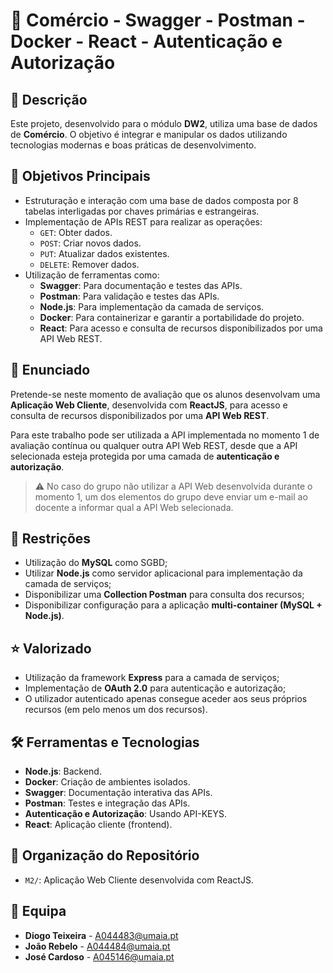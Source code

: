 # 📌 Comércio - Swagger - Postman - Docker - React - Autenticação e Autorização

## 📖 Descrição

Este projeto, desenvolvido para o módulo **DW2**, utiliza uma base de dados de **Comércio**. O objetivo é integrar e manipular os dados utilizando tecnologias modernas e boas práticas de desenvolvimento.

## 🎯 Objetivos Principais

- Estruturação e interação com uma base de dados composta por 8 tabelas interligadas por chaves primárias e estrangeiras.
- Implementação de APIs REST para realizar as operações:
  - `GET`: Obter dados.
  - `POST`: Criar novos dados.
  - `PUT`: Atualizar dados existentes.
  - `DELETE`: Remover dados.
- Utilização de ferramentas como:
  - **Swagger**: Para documentação e testes das APIs.
  - **Postman**: Para validação e testes das APIs.
  - **Node.js**: Para implementação da camada de serviços.
  - **Docker**: Para containerizar e garantir a portabilidade do projeto.
  - **React**: Para acesso e consulta de recursos disponibilizados por uma API Web REST.

## 📜 Enunciado

Pretende-se neste momento de avaliação que os alunos desenvolvam uma **Aplicação Web Cliente**, desenvolvida com **ReactJS**, para acesso e consulta de recursos disponibilizados por uma **API Web REST**.

Para este trabalho pode ser utilizada a API implementada no momento 1 de avaliação contínua ou qualquer outra API Web REST, desde que a API selecionada esteja protegida por uma camada de **autenticação e autorização**.

> ⚠️ No caso do grupo não utilizar a API Web desenvolvida durante o momento 1, um dos elementos do grupo deve enviar um e-mail ao docente a informar qual a API Web selecionada.

## 🚫 Restrições

- Utilização do **MySQL** como SGBD;
- Utilizar **Node.js** como servidor aplicacional para implementação da camada de serviços;
- Disponibilizar uma **Collection Postman** para consulta dos recursos;
- Disponibilizar configuração para a aplicação **multi-container (MySQL + Node.js)**.

## ⭐ Valorizado

- Utilização da framework **Express** para a camada de serviços;
- Implementação de **OAuth 2.0** para autenticação e autorização;
- O utilizador autenticado apenas consegue aceder aos seus próprios recursos (em pelo menos um dos recursos).

## 🛠️ Ferramentas e Tecnologias

- **Node.js**: Backend.
- **Docker**: Criação de ambientes isolados.
- **Swagger**: Documentação interativa das APIs.
- **Postman**: Testes e integração das APIs.
- **Autenticação e Autorização**: Usando API-KEYS.
- **React**: Aplicação cliente (frontend).

## 📂 Organização do Repositório

- `M2/`: Aplicação Web Cliente desenvolvida com ReactJS.

## 👥 Equipa

- **Diogo Teixeira** - A044483@umaia.pt  
- **João Rebelo** - A044484@umaia.pt  
- **José Cardoso** - A045146@umaia.pt

